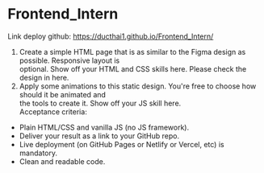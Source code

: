# Frontend_Intern
Link deploy github: https://ducthai1.github.io/Frontend_Intern/
1. Create a simple HTML page that is as similar to the Figma design as possible. Responsive layout is<br> optional. Show off your HTML and CSS skills here. Please check the design in here.<br>
2. Apply some animations to this static design. You're free to choose how should it be animated and <br>the tools to create it. Show off your JS skill here.<br>
   Acceptance criteria:<br>

- Plain HTML/CSS and vanilla JS (no JS framework).<br>
- Deliver your result as a link to your GitHub repo.<br>
- Live deployment (on GitHub Pages or Netlify or Vercel, etc) is mandatory.<br>
- Clean and readable code.<br>
